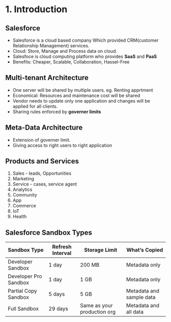 # 1. Introduction

## Salesforce

- Salesforce is a cloud based company Which provided CRM(customer Relationship Management) services.
- Cloud: Store, Manage and Process data on cloud.
- Salesfoce is cloud computing platform who provides **SaaS** and **PaaS**
- Benefits: Cheaper, Scalable, Collaboration, Hassel-Free

## Multi-tenant Architecture

- One server will be shared by multiple users. eg. Renting apprtment
- Economical: Resources and maintenance cost will be shared
- Vendor needs to update only one application and changes will be applied for all clients.
- Sharing rules enforced by **governer limits**

## Meta-Data Architecture

- Extension of governer limit.
- Giving access to right users to right application

## Products and Services

1. Sales - leads, Opportunities
2. Marketing
3. Service - cases, service agent
4. Analytics
5. Community
6. App
7. Commerce
8. IoT
9. Health

## Salesforce Sandbox Types

|Sandbox Type | Refresh Interval | Storage Limit | What’s Copied |
|-------------|------------------|---------------|---------------|
|Developer Sandbox | 1 day  | 200 MB | Metadata only |
|Developer Pro Sandbox | 1 day  | 1 GB |Metadata only |
|Partial Copy Sandbox | 5 days  | 5 GB | Metadata and sample data | 
|Full Sandbox | 29 days | Same as your production org | Metadata and all data |
